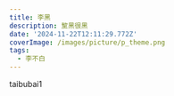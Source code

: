```yaml
---
title: 李黑
description: 黧黑很黑
date: '2024-11-22T12:11:29.772Z'
coverImage: /images/picture/p_theme.png
tags:
  - 李不白
---
```

taibubai1
